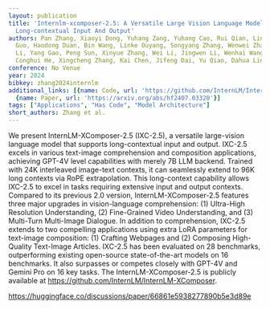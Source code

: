 ```yaml
---
layout: publication
title: 'Internlm-xcomposer-2.5: A Versatile Large Vision Language Model Supporting
  Long-contextual Input And Output'
authors: Pan Zhang, Xiaoyi Dong, Yuhang Zang, Yuhang Cao, Rui Qian, Lin Chen, Qipeng
  Guo, Haodong Duan, Bin Wang, Linke Ouyang, Songyang Zhang, Wenwei Zhang, Yining
  Li, Yang Gao, Peng Sun, Xinyue Zhang, Wei Li, Jingwen Li, Wenhai Wang, Hang Yan,
  Conghui He, Xingcheng Zhang, Kai Chen, Jifeng Dai, Yu Qiao, Dahua Lin, Jiaqi Wang
conference: No Venue
year: 2024
bibkey: zhang2024internlm
additional_links: [{name: Code, url: 'https://github.com/InternLM/InternLM-XComposer'},
  {name: Paper, url: 'https://arxiv.org/abs/hf2407.03320'}]
tags: ["Applications", "Has Code", "Model Architecture"]
short_authors: Zhang et al.
---
```

We present InternLM-XComposer-2.5 (IXC-2.5), a versatile large-vision language model that supports long-contextual input and output. IXC-2.5 excels in various text-image comprehension and composition applications, achieving GPT-4V level capabilities with merely 7B LLM backend. Trained with 24K interleaved image-text contexts, it can seamlessly extend to 96K long contexts via RoPE extrapolation. This long-context capability allows IXC-2.5 to excel in tasks requiring extensive input and output contexts. Compared to its previous 2.0 version, InternLM-XComposer-2.5 features three major upgrades in vision-language comprehension: (1) Ultra-High Resolution Understanding, (2) Fine-Grained Video Understanding, and (3) Multi-Turn Multi-Image Dialogue. In addition to comprehension, IXC-2.5 extends to two compelling applications using extra LoRA parameters for text-image composition: (1) Crafting Webpages and (2) Composing High-Quality Text-Image Articles. IXC-2.5 has been evaluated on 28 benchmarks, outperforming existing open-source state-of-the-art models on 16 benchmarks. It also surpasses or competes closely with GPT-4V and Gemini Pro on 16 key tasks. The InternLM-XComposer-2.5 is publicly available at https://github.com/InternLM/InternLM-XComposer.

https://huggingface.co/discussions/paper/66861e5938277890b5e3d89e